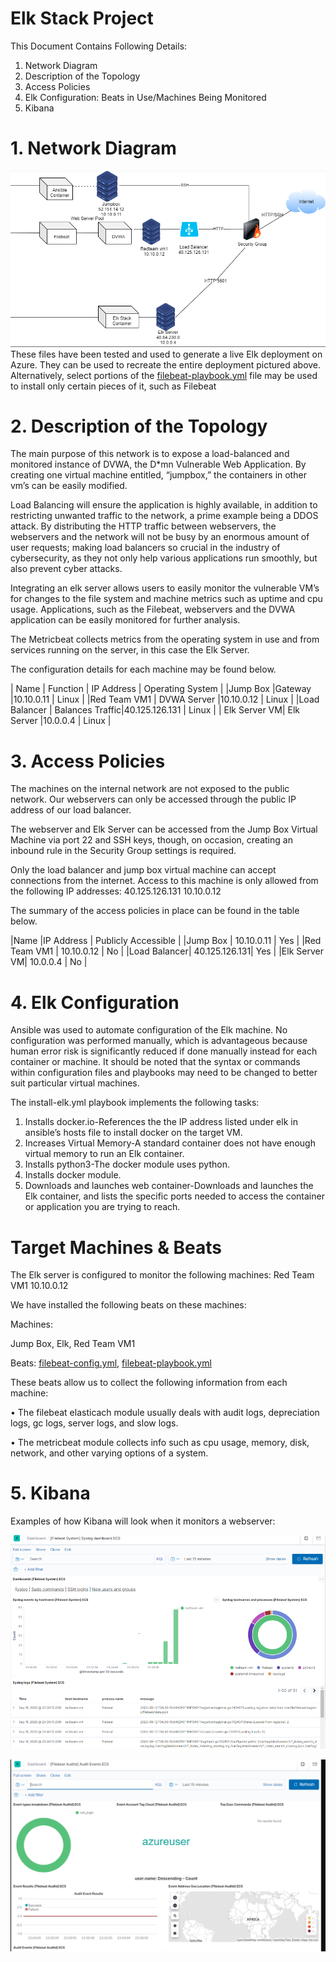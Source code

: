 # Elk Stack Project
This Document Contains Following Details:
1. Network Diagram
2. Description of the Topology
3. Access Policies
4. Elk Configuration: Beats in Use/Machines Being Monitored
5. Kibana

# 1. Network Diagram

![alt text](https://github.com/natereem24/UCI-ELK/blob/master/Project%2013%20diagram.PNG)
These files have been tested and used to generate a live Elk deployment on Azure. They can be used to recreate the entire deployment pictured above. Alternatively, select portions of the [filebeat-playbook.yml](https://github.com/natereem24/UCI-ELK/blob/master/filebeat-playbook.yml) file may be used to install only certain pieces of it, such as Filebeat

# 2. Description of the Topology
The main purpose of this network is to expose a load-balanced and monitored instance of DVWA, the D*mn Vulnerable Web Application. By creating one virtual machine entitled, “jumpbox,” the containers in other vm’s can be easily modified.

Load Balancing will ensure the application is highly available, in addition to restricting unwanted traffic to the network, a prime example being a DDOS attack. By distributing the HTTP traffic between webservers, the webservers and the network will not be busy by an enormous amount of user requests; making load balancers so crucial in the industry of cybersecurity, as they not only help various applications run smoothly, but also prevent cyber attacks. 

Integrating an elk server allows users to easily monitor the vulnerable VM’s for changes to the file system and machine metrics such as uptime and cpu usage. Applications, such as the Filebeat, webservers and the DVWA application can be easily monitored for further analysis.

The Metricbeat collects metrics from the operating system in use and from services running on the server, in this case the Elk Server. 

The configuration details for each machine may be found below. 

|  Name   	   | Function  	     | IP Address    | Operating System  	|
|Jump Box      |Gateway	         |10.10.0.11	   |      Linux	        |
|Red Team VM1  | DVWA Server     |10.10.0.12   	 |   	  Linux         |
|Load Balancer | Balances Traffic|40.125.126.131 |   	  Linux         |
| Elk Server VM| Elk Server   	 |10.0.0.4   	   |   	  Linux         |

# 3. Access Policies
The machines on the internal network are not exposed to the public network. Our webservers can only be accessed through the public IP address of our load balancer.

The webserver and Elk Server can be accessed from the Jump Box Virtual Machine via port 22 and SSH keys, though, on occasion, creating an inbound rule in the Security Group settings is required. 

Only the load balancer and jump box virtual machine can accept connections from the internet. Access to this machine is only allowed from the following IP addresses:
40.125.126.131
10.10.0.12

The summary of the access policies in place can be found in the table below.

|Name   	    |IP Address   	| Publicly Accessible  	|
|Jump Box	    |	10.10.0.11    |	     Yes              |
|Red Team VM1 | 10.10.0.12  	|   	 No               |
|Load Balancer| 40.125.126.131|      Yes	            |
|Elk Server VM| 10.0.0.4  	  |   	 No               |

# 4. Elk Configuration
Ansible was used to automate configuration of the Elk machine. No configuration was performed manually, which is advantageous because human error risk is significantly reduced if done manually instead for each container or machine. It should be noted that the syntax or commands within configuration files and playbooks may need to be changed to better suit particular virtual machines. 

The install-elk.yml playbook implements the following tasks:
1. Installs docker.io-References the the IP address listed under elk in ansible’s hosts file to install docker on the target VM.
2. Increases Virtual Memory-A standard container does not have enough virtual memory to run an Elk container.
3. Installs python3-The docker module uses python.
4. Installs docker module.
5. Downloads and launches web container-Downloads and launches the Elk container, and lists the specific ports needed to access the container or application you are trying to reach.
# Target Machines & Beats
The Elk server is configured to monitor the following machines:
Red Team VM1 10.10.0.12

We have installed the following beats on these machines:

Machines:

Jump Box,
Elk,
Red Team VM1

Beats:
[filebeat-config.yml](https://github.com/natereem24/UCI-ELK/blob/master/filebeat-config.yml),
[filebeat-playbook.yml](https://github.com/natereem24/UCI-ELK/blob/master/filebeat-playbook.yml)

These beats allow us to collect the following information from each machine:

•	The filebeat elasticach module usually deals with audit logs, depreciation logs, gc logs, server logs, and slow logs.

•	The metricbeat module collects info such as cpu usage, memory, disk, network, and other varying options of a system. 

# 5. Kibana

Examples of how Kibana will look when it monitors a webserver:

![alt text](https://github.com/natereem24/UCI-ELK/blob/master/Kibana%201.PNG)

![alt text](https://github.com/natereem24/UCI-ELK/blob/master/Kibana%202.PNG)
